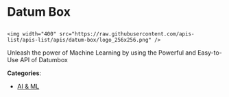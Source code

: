 # Datum Box<p align="center">
    <img width="400" src="https://raw.githubusercontent.com/apis-list/apis-list/apis/datum-box/logo_256x256.png" />
</p>

Unleash the power of Machine Learning by using the Powerful and Easy-to-Use API of Datumbox

**Categories**:

- [AI & ML](https://github/apis-list/apis-list#ai-and-ml)





